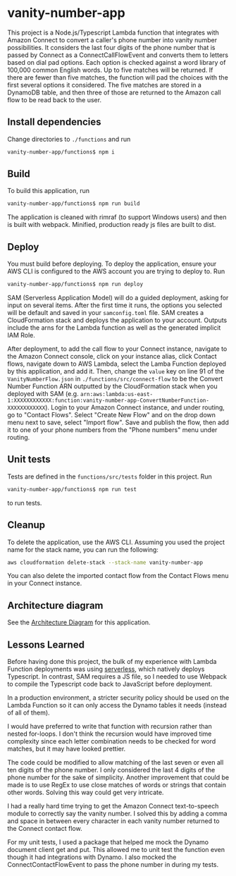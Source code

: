 # vanity-number-app

This project is a Node.js/Typescript Lambda function that integrates with Amazon Connect to convert a caller's phone number into vanity number possibilities. It considers the last four digits of the phone number that is passed by Connect as a ConnectCallFlowEvent and converts them to letters based on dial pad options. Each option is checked against a word library of 100,000 common English words. Up to five matches will be returned. If there are fewer than five matches, the function will pad the choices with the first several options it considered. The five matches are stored in a DynamoDB table, and then three of those are returned to the Amazon call flow to be read back to the user.

## Install dependencies

Change directories to `./functions` and run

```bash
vanity-number-app/functions$ npm i
```

## Build
To build this application, run

```bash
vanity-number-app/functions$ npm run build
```
The application is cleaned with rimraf (to support Windows users) and then is built with webpack. Minified, production ready js files are built to dist.

## Deploy
You must build before deploying. To deploy the application, ensure your AWS CLI is configured to the AWS account you are trying to deploy to. Run

```bash
vanity-number-app/functions$ npm run deploy
```
SAM (Serverless Application Model) will do a guided deployment, asking for input on several items. After the first time it runs, the options you selected will be default and saved in your `samconfig.toml` file. SAM creates a CloudFormation stack and deploys the application to your account. Outputs include the arns for the Lambda function as well as the generated implicit IAM Role.

After deployment, to add the call flow to your Connect instance, navigate to the Amazon Connect console, click on your instance alias, click Contact flows, navigate down to AWS Lambda, select the Lamba Function deployed by this application, and add it. Then, change the `value` key on line 91 of the `VanityNumberFlow.json` in `./functions/src/connect-flow` to be the Convert Number Function ARN outputted by the CloudFormation stack when you deployed with SAM (e.g. `arn:aws:lambda:us-east-1:XXXXXXXXXXXX:function:vanity-number-app-ConvertNumberFunction-XXXXXXXXXXXX`). Login to your Amazon Connect instance, and under routing, go to "Contact Flows". Select "Create New Flow" and on the drop down menu next to save, select "Import flow". Save and publish the flow, then add it to one of your phone numbers from the "Phone numbers" menu under routing.

## Unit tests

Tests are defined in the `functions/src/tests` folder in this project. Run

```bash
vanity-number-app/functions$ npm run test
```
to run tests.

## Cleanup

To delete the application, use the AWS CLI. Assuming you used the project name for the stack name, you can run the following:

```bash
aws cloudformation delete-stack --stack-name vanity-number-app
```
You can also delete the imported contact flow from the Contact Flows menu in your Connect instance.

## Architecture diagram

See the [Architecture Diagram](https://app.cloudcraft.co/view/537f7161-3d79-4d1c-b946-d2b84a539512?key=NZLmW7XOmgNYy8ackmdscA) for this application.

## Lessons Learned

Before having done this project, the bulk of my experience with Lambda Function deployments was using [serverless](https://www.serverless.com), which natively deploys Typescript. In contrast, SAM requires a JS file, so I needed to use Webpack to compile the Typescript code back to JavaScript before deployment.

In a production environment, a stricter security policy should be used on the Lambda Function so it can only access the Dynamo tables it needs (instead of all of them).

I would have preferred to write that function with recursion rather than nested for-loops. I don't think the recursion would have improved time complexity since each letter combination needs to be checked for word matches, but it may have looked prettier.

The code could be modified to allow matching of the last seven or even all ten digits of the phone number. I only considered the last 4 digits of the phone number for the sake of simplicity. Another improvement that could be made is to use RegEx to use close matches of words or strings that contain other words. Solving this way could get very intricate.

I had a really hard time trying to get the Amazon Connect text-to-speech module to correctly say the vanity number. I solved this by adding a comma and space in between every character in each vanity number returned to the Connect contact flow.

For my unit tests, I used a package that helped me mock the Dynamo document client get and put. This allowed me to unit test the function even though it had integrations with Dynamo. I also mocked the ConnectContactFlowEvent to pass the phone number in during my tests.
